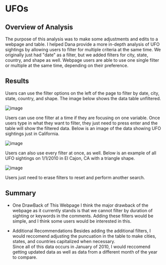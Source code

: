 # UFOs

## Overview of Analysis

The purpose of this analysis was to make some adjustments and edits to a webpage and table.  I helped Dana provide a more in-depth analysis of UFO sightings by allowing users to filter for multiple criteria at the same time.  We originally just had "date" as a filter, but we added filters for city, state, country, and shape as well.  Webpage users are able to use one single filter or multiple at the same time, depending on their preference.  


## Results

Users can use the filter options on the left of the page to filter by date, city, state, country, and shape.  The image below shows the data table unfiltered.

![image](https://user-images.githubusercontent.com/64279232/132728242-31ea24dc-feea-4231-874e-d2d59cf2339b.png)


Users can use one filter at a time if they are focusing on one variable.  Once users type in what they want to filter, they just need to press enter and the table will show the filtered data.  Below is an image of the data showing UFO sightings just in California.

![image](https://user-images.githubusercontent.com/64279232/132728686-ac42ca78-d693-4129-8b99-c44093705833.png)


Users can also use every filter at once, as well.  Below is an example of all UFO sightings on 1/1/2010 in El Cajon, CA with a triangle shape. 

![image](https://user-images.githubusercontent.com/64279232/132729056-13dc5965-289f-4a0d-b71b-a87383f69e5a.png)

Users just need to erase filters to reset and perform another search. 


## Summary

- One DrawBack of This Webpage
  I think the major drawback of the webpage as it currently stands is that we cannot filter by duration of sighting or keywords in the comments.  Adding these filters would be
  simple, and I think some users would be interested in this. 
  
- Additional Recommendations 
  Besides adding the additional filters, I would reccomend adjusting the puncuation in the table to make cities, states, and countries capitalized when necessary.  
  Since all of this data occurs in January of 2010, I would reccomend getting updated data as well as data from a different month of the year to compare.  

